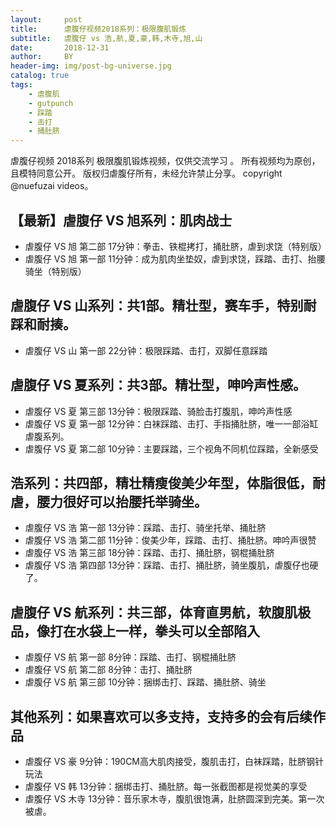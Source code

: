 ```yaml
---
layout:     post
title:      虐腹仔视频2018系列：极限腹肌锻炼
subtitle:   虐腹仔 vs 浩,航,夏,豪,韩,木寺,旭,山
date:       2018-12-31
author:     BY
header-img: img/post-bg-universe.jpg
catalog: true
tags:
    - 虐腹肌
    - gutpunch
    - 踩踏
    - 击打
    - 捅肚脐
---
```


虐腹仔视频 2018系列
极限腹肌锻炼视频，仅供交流学习 。 
所有视频均为原创，且模特同意公开。 版权归虐腹仔所有，未经允许禁止分享。 copyright @nuefuzai videos。

## 【最新】虐腹仔 VS 旭系列：肌肉战士
- 虐腹仔 VS 旭 第二部 17分钟：拳击、铁棍拷打，捅肚脐，虐到求饶（特别版）    
- 虐腹仔 VS 旭 第一部 11分钟：成为肌肉坐垫奴，虐到求饶，踩踏、击打、抬腰骑坐（特别版）    

## 虐腹仔 VS 山系列：共1部。精壮型，赛车手，特别耐踩和耐揍。
- 虐腹仔 VS 山 第一部 22分钟：极限踩踏、击打，双脚任意踩踏  

## 虐腹仔 VS 夏系列：共3部。精壮型，呻吟声性感。
- 虐腹仔 VS 夏 第三部 13分钟：极限踩踏、骑脸击打腹肌，呻吟声性感 
- 虐腹仔 VS 夏 第一部 12分钟：白袜踩踏、击打、手指捅肚脐，唯一一部浴缸虐腹系列。 
- 虐腹仔 VS 夏 第二部 10分钟：主要踩踏，三个视角不同机位踩踏，全新感受 

## 浩系列：共四部，精壮精瘦俊美少年型，体脂很低，耐虐，腰力很好可以抬腰托举骑坐。
- 虐腹仔 VS 浩 第一部 13分钟：踩踏、击打、骑坐托举、捅肚脐 
- 虐腹仔 VS 浩 第二部 11分钟：俊美少年，踩踏、击打、捅肚脐。呻吟声很赞 
- 虐腹仔 VS 浩 第三部 18分钟：踩踏、击打、捅肚脐，钢棍捅肚脐  
- 虐腹仔 VS 浩 第四部 13分钟：踩踏、击打、捅肚脐，骑坐腹肌，虐腹仔也硬了。  

## 虐腹仔 VS 航系列：共三部，体育直男航，软腹肌极品，像打在水袋上一样，拳头可以全部陷入
- 虐腹仔 VS 航 第一部 8分钟：踩踏、击打、钢棍捅肚脐  
- 虐腹仔 VS 航 第二部 8分钟：击打、捅肚脐  
- 虐腹仔 VS 航 第三部 10分钟：捆绑击打、踩踏、捅肚脐、骑坐  

## 其他系列：如果喜欢可以多支持，支持多的会有后续作品
- 虐腹仔 VS 豪 9分钟：190CM高大肌肉接受，腹肌击打，白袜踩踏，肚脐钢针玩法 
- 虐腹仔 VS 韩 13分钟：捆绑击打、捅肚脐。每一张截图都是视觉美的享受   
- 虐腹仔 VS 木寺 13分钟：音乐家木寺，腹肌很饱满，肚脐圆深到完美。第一次被虐。 

